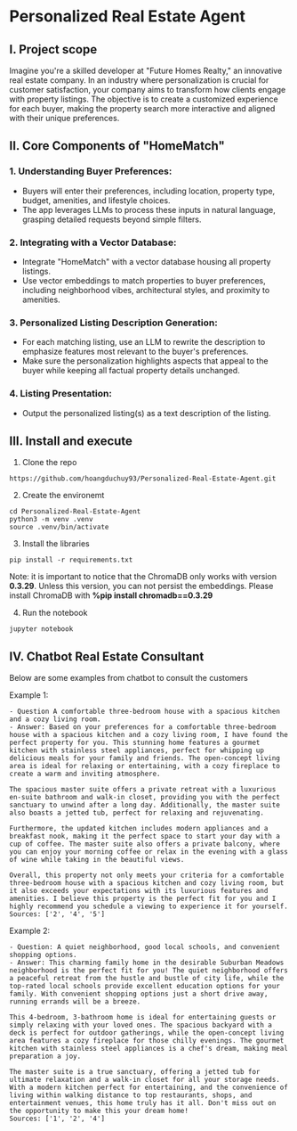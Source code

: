# Personalized Real Estate Agent

## I. Project scope
Imagine you're a skilled developer at "Future Homes Realty," an innovative real estate company. In an industry where personalization is crucial for customer satisfaction, your company aims to transform how clients engage with property listings. The objective is to create a customized experience for each buyer, making the property search more interactive and aligned with their unique preferences.

## II. Core Components of "HomeMatch"
### 1. Understanding Buyer Preferences:
- Buyers will enter their preferences, including location, property type, budget, amenities, and lifestyle choices.
- The app leverages LLMs to process these inputs in natural language, grasping detailed requests beyond simple filters.

### 2. Integrating with a Vector Database:
- Integrate "HomeMatch" with a vector database housing all property listings.
- Use vector embeddings to match properties to buyer preferences, including neighborhood vibes, architectural styles, and proximity to amenities.

### 3. Personalized Listing Description Generation:
- For each matching listing, use an LLM to rewrite the description to emphasize features most relevant to the buyer's preferences.
- Make sure the personalization highlights aspects that appeal to the buyer while keeping all factual property details unchanged.

### 4. Listing Presentation:
- Output the personalized listing(s) as a text description of the listing.

## III. Install and execute
1. Clone the repo
```
https://github.com/hoangduchuy93/Personalized-Real-Estate-Agent.git
```

2. Create the environemt
```
cd Personalized-Real-Estate-Agent
python3 -m venv .venv
source .venv/bin/activate
```

3. Install the libraries
```
pip install -r requirements.txt
```

Note: it is important to notice that the ChromaDB only works with version **0.3.29**. Unless this version, you can not persist the embeddings. Please install ChromaDB with **%pip install chromadb==0.3.29**

4. Run the notebook
```
jupyter notebook
```

## IV. Chatbot Real Estate Consultant
Below are some examples from chatbot to consult the customers

Example 1:
```
- Question A comfortable three-bedroom house with a spacious kitchen and a cozy living room.
- Answer: Based on your preferences for a comfortable three-bedroom house with a spacious kitchen and a cozy living room, I have found the perfect property for you. This stunning home features a gourmet kitchen with stainless steel appliances, perfect for whipping up delicious meals for your family and friends. The open-concept living area is ideal for relaxing or entertaining, with a cozy fireplace to create a warm and inviting atmosphere.

The spacious master suite offers a private retreat with a luxurious en-suite bathroom and walk-in closet, providing you with the perfect sanctuary to unwind after a long day. Additionally, the master suite also boasts a jetted tub, perfect for relaxing and rejuvenating.

Furthermore, the updated kitchen includes modern appliances and a breakfast nook, making it the perfect space to start your day with a cup of coffee. The master suite also offers a private balcony, where you can enjoy your morning coffee or relax in the evening with a glass of wine while taking in the beautiful views.

Overall, this property not only meets your criteria for a comfortable three-bedroom house with a spacious kitchen and cozy living room, but it also exceeds your expectations with its luxurious features and amenities. I believe this property is the perfect fit for you and I highly recommend you schedule a viewing to experience it for yourself.
Sources: ['2', '4', '5']
```

Example 2:
```
- Question: A quiet neighborhood, good local schools, and convenient shopping options.
- Answer: This charming family home in the desirable Suburban Meadows neighborhood is the perfect fit for you! The quiet neighborhood offers a peaceful retreat from the hustle and bustle of city life, while the top-rated local schools provide excellent education options for your family. With convenient shopping options just a short drive away, running errands will be a breeze.

This 4-bedroom, 3-bathroom home is ideal for entertaining guests or simply relaxing with your loved ones. The spacious backyard with a deck is perfect for outdoor gatherings, while the open-concept living area features a cozy fireplace for those chilly evenings. The gourmet kitchen with stainless steel appliances is a chef's dream, making meal preparation a joy.

The master suite is a true sanctuary, offering a jetted tub for ultimate relaxation and a walk-in closet for all your storage needs. With a modern kitchen perfect for entertaining, and the convenience of living within walking distance to top restaurants, shops, and entertainment venues, this home truly has it all. Don't miss out on the opportunity to make this your dream home!
Sources: ['1', '2', '4']
```
